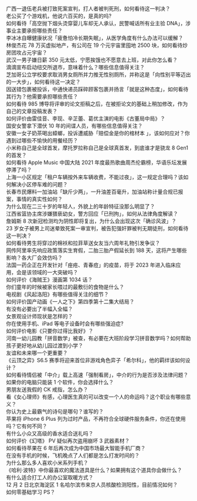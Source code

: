 广西一退伍老兵被打致死案宣判，打人者被判死刑，如何看待这一判决？  
老公买了个游戏机，他说六百买的，是真的吗?  
如何看待「高空抛下烟头烫穿婴儿车却无人承认，民警喊话所有业主验 DNA」，涉事业主要承担哪些责任？  
李冰冰自曝健康状况「疲惫怕冷长期失眠」，从医学角度有什么办法可以缓解？  
林俊杰花 78 万买虚拟地产，有公司在 19 个元宇宙里囤地 2500 块，如何看待炒房团攻占元宇宙？  
武汉一男子嫌日薪 350 元太低，宁愿挨饿也不愿意去上班，对此你怎么看？  
滴滴宣布启动纽交所退市，意味着什么？哪些信息值得关注？  
芝加哥公立学校要求取消男女厕所并力推无性别厕所，并称这是「向性别平等迈出的一大步」，如何看待这一决定？  
因送错包裹被投诉，中通快递员踩碎顾客包裹并扬言「就是这种态度」，如何看待其行为？他需要承担哪些责任？  
如何看待 985 博导将评审的论文拒稿之后，在被拒论文的基础上稍加修改，作为自己的文章投稿发表？  
如何评价由雷佳音、李现、辛芷蕾、葛优主演的电影《古董局中局》？  
国安女警拿下潜伏 10 年的间谍人员，有哪些信息值得关注？  
安徽一女子奶茶喝出蟑螂，投诉遭威胁「赔偿金是你的棺材本 」，该如何应对？你遇到过哪些不愉快的用餐经历？  
小米称自己是全球首发，摩托罗拉称自己是全球真首发，到底谁才是骁龙 8 Gen1 的首发？  
如何看待 Apple Music 中国大陆 2021 年度最热歌曲周杰伦霸榜，华语乐坛发展停滞了吗？  
上海一小区规定「租户车辆按外来车辆收费，不能过夜」，这一规定合理吗？该如何解决小区停车难的问题？  
长春市民爆料一加油站「缺斤少两」，一升油差百毫升，加油站称计量合规已报案，事情的真实性如何？  
为什么现在二三十岁的年轻人，外貌上的年龄特征没那么明显了？  
江西省篮协主席涉嫌猥亵幼女，警方回应「已刑拘」，如何从法律角度解读？  
詹姆斯 8 次新冠检测均为阴性即将复出，为什么会出现这次「确诊风波」？  
23 岁女子被男上司迷晕致死案一审宣判，被告犯强奸罪被判无期徒刑，如何看待这一判决？  
如何看待男生将穿过的棉袄和拉菲草送女友当六周年礼物引发争议？  
网传阿里率先响应政策落实生育假，二胎三胎产假延长到 188 天，这将产生哪些影响？各大厂会效仿吗？  
法国一药企正在开发针对「痤疮、青春痘」的疫苗，将于 2023 年进入临床应用，会是该领域的一大突破吗？  
如何评价《海贼王》漫画第 1034 话？  
你们童年的时候被家长喂过的最敷衍的食物是什么？  
电视剧《风起洛阳》有哪些值得关注的细节？  
如何评价国产动画《一人之下》第四季第十二集大结局？  
有没有必要出了半幅入全幅？  
女景观设计师现状是怎样的？  
你在使用手机、iPad 等电子设备时会有哪些强迫症?  
如何评价电影《只要你过得比我好》？  
河南一幼儿园教「拼音数学」被查，有必要在大班阶段学习拼音数学吗？如何帮助孩子更好地从幼儿园过渡到小学？  
友谊和未来哪一个更重要？  
《云顶之弈》S6.5 赛季将迎来首位非游戏角色弈子「希尔科」，他的羁绊该如何设计？  
如何看待情侣被「中介」载上高速「强制看房」，中介的行为是否涉及法律问题？  
如果你的电脑只能装 1 个软件，你会选择什么？  
男朋友送我假的 CK 戒指，怎么办？  
看《女心理师》有感，心理医生真的可以改变一个人的命运吗？这个职业有哪些意义？  
你认为史上最霸气的诗句是哪句？谁写的？  
苹果将 iPhone 6 Plus 列为过时产品，不再符合全球硬件服务条件，你还在使用吗？它有何不同？  
有什么小众又高级的香水适合送礼吗？  
如何评价《幻塔》 PV 疑似再次盗用崩坏 3 武器素材？  
如何看待苹果在 6 年后再次成为中国市场最大智能手机厂商？  
在没有手机的时候，飞机晚点了人们都是怎么打发时间的？  
为什么那么多人喜欢小米系列手机？  
《哈利·波特》中你最喜欢的魔法道具是什么？如果拥有这个道具你会做什么？  
有什么适合打工人的办公室取暖方式？  
12 月 2 日北京海淀区 1 名哈尔滨市来京人员核酸检测阳性，目前情况如何？  
如何零基础学习 PS？  

